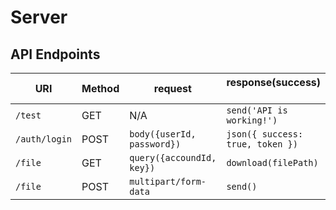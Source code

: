 # Server

## API Endpoints

| URI             | Method  | request                     | response(success)    　　          |
| --------------- | ------- | -------------------------- | -------------------------------- |
| `/test`         | GET     | N/A    　　                   | `send('API is working!')`        |
| `/auth/login`   | POST    | `body({userId, password})` | `json({ success: true, token })` |
| `/file`         | GET     | `query({accoundId, key})`  | `download(filePath)`             |
| `/file`         | POST    | `multipart/form-data`      | `send()`                         |

